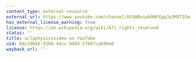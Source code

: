 ```yaml
---
content_type: external-resource
external_url: https://www.youtube.com/channel/UCXWBuswk0HFXgqJw3MXT1Ow
has_external_license_warning: true
license: https://en.wikipedia.org/wiki/All_rights_reserved
status: ''
title: uclaphysicsvideo on YouTube
uid: 8dc1868b-92b0-44cc-9d84-17687ca699e0
wayback_url: ''
---
```

